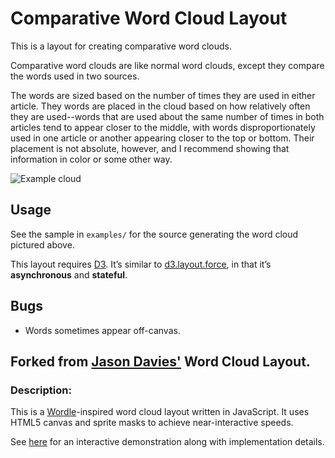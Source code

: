 # Comparative Word Cloud Layout

This is a layout for creating comparative word clouds.

Comparative word clouds are like normal word clouds, except they
compare the words used in two sources.

The words are sized based on the number of times they are used in
either article. They words are placed in the cloud based on how
relatively often they are used--words that are used about the same
number of times in both articles tend to appear closer to the middle,
with words disproportionately used in one article or another appearing
closer to the top or bottom. Their placement is not absolute, however,
and I recommend showing that information in color or some other way.

![Example cloud](https://s3.amazonaws.com/zthomae-project-pics/cloud2.PNG)

## Usage

See the sample in `examples/` for the source generating the word cloud pictured above.

This layout requires [D3](http://mbostock.github.com/d3/).  It’s similar to
[d3.layout.force](https://github.com/mbostock/d3/wiki/Force-Layout), in that
it’s **asynchronous** and **stateful**.

## Bugs

* Words sometimes appear off-canvas.

## Forked from [Jason Davies'](http://www.jasondavies.com) Word Cloud Layout.

### Description:

This is a [Wordle](http://www.wordle.net/)-inspired word cloud layout written
in JavaScript. It uses HTML5 canvas and sprite masks to achieve
near-interactive speeds.

See [here](http://www.jasondavies.com/wordcloud/) for an interactive
demonstration along with implementation details.